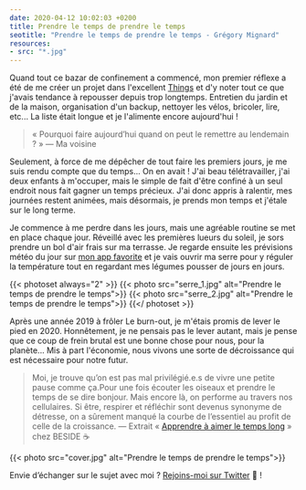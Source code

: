 ```yaml
---
date: 2020-04-12 10:02:03 +0200
title: Prendre le temps de prendre le temps
seotitle: "Prendre le temps de prendre le temps - Grégory Mignard"
resources:
- src: "*.jpg"
---
```


Quand tout ce bazar de confinement a commencé, mon premier réflexe a été de me créer un projet dans l'excellent [Things](https://culturedcode.com/things/) et d'y noter tout ce que j'avais tendance à repousser depuis trop longtemps. Entretien du jardin et de la maison, organisation d'un backup, nettoyer les vélos, bricoler, lire, etc... La liste était longue et je l'alimente encore aujourd'hui !

> « Pourquoi faire aujourd’hui quand on peut le remettre au lendemain ? » — Ma voisine

Seulement, à force de me dépêcher de tout faire les premiers jours, je me suis rendu compte que du temps... On en avait ! J'ai beau télétravailler, j'ai deux enfants à m'occuper, mais le simple de fait d'être confiné à un seul endroit nous fait gagner un temps précieux. J'ai donc appris à ralentir, mes journées restent animées, mais désormais, je prends mon temps et j'étale sur le long terme.

Je commence à me perdre dans les jours, mais une agréable routine se met en place chaque jour. Réveillé avec les premières lueurs du soleil, je sors prendre un bol d'air frais sur ma terrasse. Je regarde ensuite les prévisions météo du jour sur [mon app favorite](https://apps.apple.com/fr/app/meteoblue/id994459137) et je vais ouvrir ma serre pour y réguler la température tout en regardant mes légumes pousser de jours en jours.

{{< photoset always="2" >}}
{{< photo src="serre_1.jpg" alt="Prendre le temps de prendre le temps">}}
{{< photo src="serre_2.jpg" alt="Prendre le temps de prendre le temps">}}
{{</ photoset >}}

Après une année 2019 à frôler Le burn-out, je m'étais promis de lever le pied en 2020. Honnêtement, je ne pensais pas le lever autant, mais je pense que ce coup de frein brutal est une bonne chose pour nous, pour la planète... Mis à part l'économie, nous vivons une sorte de décroissance qui est nécessaire pour notre futur.

> Moi, je trouve qu’on est pas mal privilégié.e.s de vivre une petite pause comme ça.Pour une fois écouter les oiseaux et prendre le temps de se dire bonjour. Mais encore là, on performe au travers nos cellulaires. Si être, respirer et réfléchir sont devenus synonyme de détresse, on a sûrement manqué la courbe de l’essentiel au profit de celle de la croissance. — Extrait « [Apprendre à aimer le temps long](https://beside.media/fr/apprendre-a-aimer-le-temps-long/) » chez BESIDE ☕️

{{< photo src="cover.jpg" alt="Prendre le temps de prendre le temps">}}


Envie d’échanger sur le sujet avec moi ? [Rejoins-moi sur Twitter](http://twitter.com/gregmignard) 🐥 !
